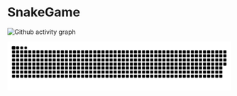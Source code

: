 # SnakeGame
![Github activity graph](https://github-readme-activity-graph.cyclic.app/graph?username=iTzArshia&theme=javascript-yellow&hide_border=true&area=true)

![Snake](https://github.com/iTzArshia/iTzArshia/blob/output/github-contribution-grid-snake-dark.svg)
#
